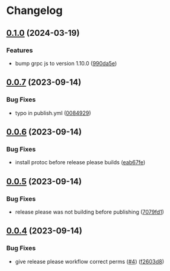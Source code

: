 # Changelog

## [0.1.0](https://github.com/bruuuuuuuce/otlp-generated/compare/v0.0.7...v0.1.0) (2024-03-19)


### Features

* bump grpc js to version 1.10.0 ([990da5e](https://github.com/bruuuuuuuce/otlp-generated/commit/990da5ec4b5c1b6606613757e3df950f9b44fd16))

## [0.0.7](https://github.com/bruuuuuuuce/otlp-generated/compare/v0.0.6...v0.0.7) (2023-09-14)


### Bug Fixes

* typo in publish.yml ([0084929](https://github.com/bruuuuuuuce/otlp-generated/commit/0084929004f8908d96c796c4385444a411a6f031))

## [0.0.6](https://github.com/bruuuuuuuce/otlp-generated/compare/v0.0.5...v0.0.6) (2023-09-14)


### Bug Fixes

* install protoc before release please builds ([eab67fe](https://github.com/bruuuuuuuce/otlp-generated/commit/eab67fe16ec27b7050aa63fb999772b0d3057489))

## [0.0.5](https://github.com/bruuuuuuuce/otlp-generated/compare/v0.0.4...v0.0.5) (2023-09-14)


### Bug Fixes

* release please was not building before publishing ([7079fd1](https://github.com/bruuuuuuuce/otlp-generated/commit/7079fd1af6cfe647f884b43813f0a7e22a9fad8f))

## [0.0.4](https://github.com/bruuuuuuuce/otlp-generated/compare/v0.0.3...v0.0.4) (2023-09-14)


### Bug Fixes

* give release please workflow correct perms ([#4](https://github.com/bruuuuuuuce/otlp-generated/issues/4)) ([f2603d8](https://github.com/bruuuuuuuce/otlp-generated/commit/f2603d8e7a9e162f00591f5c7d3caa35263e89c8))
